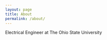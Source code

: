 ```yaml
---
layout: page
title: About
permalink: /about/
---
```


Electrical Engineer at The Ohio State University
